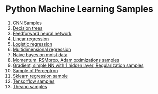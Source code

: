 # Python Machine Learning Samples

1. <a href="https://github.com/rustatian/Python-Machine-Learning-Samples/tree/master/Convolutional_Neural_Networks">CNN  Samples</a>
2. <a href="https://github.com/rustatian/Python-Machine-Learning-Samples/tree/master/Decision_trees">Decision trees</a>
3. <a href="https://github.com/rustatian/Python-Machine-Learning-Samples/tree/master/Feedforward_neural_network">Feedforward neural network</a>
4. <a href="https://github.com/rustatian/Python-Machine-Learning-Samples/tree/master/Linear_regression">Linear regression</a>
5. <a href="https://github.com/rustatian/Python-Machine-Learning-Samples/tree/master/Logistic_regression">Logistic regression</a>
6. <a href="https://github.com/rustatian/Python-Machine-Learning-Samples/tree/master/Multidimensional_regression">Multidimensional regression</a>
7. <a href="https://github.com/rustatian/Python-Machine-Learning-Samples/tree/master/Naive_bayes_mnist">Naive bayes on mnist data</a>
8. <a href="https://github.com/rustatian/Python-Machine-Learning-Samples/tree/master/Optimizations">Momentum, RSMprop, Adam optimizations samples</a>
9. <a href="https://github.com/rustatian/Python-Machine-Learning-Samples/tree/master/Other_samples">Gradient, simple NN with 1 hidden layer, Regularization samples</a>
10. <a href="https://github.com/rustatian/Python-Machine-Learning-Samples/tree/master/Perceptron">Sample of Perceptron</a>
11. <a href="https://github.com/rustatian/Python-Machine-Learning-Samples/tree/master/Regressions_sklearn">Sklearn regression sample</a>
12. <a href="https://github.com/rustatian/Python-Machine-Learning-Samples/tree/master/Tensorflow_basics">Tensorflow samples</a>
13. <a href="https://github.com/rustatian/Python-Machine-Learning-Samples/tree/master/Theano_basics">Theano samples</a>
